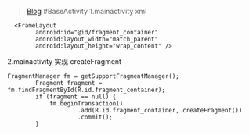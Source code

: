 >[Blog](http://blog.csdn.net/lmj623565791/article/details/42628537)
#BaseActivity
 1.mainactivity xml

      <FrameLayout
            android:id="@id/fragment_container"
            android:layout_width="match_parent"
            android:layout_height="wrap_content" />

2.mainactivity 实现 createFragment

    FragmentManager fm = getSupportFragmentManager();
            Fragment fragment = fm.findFragmentById(R.id.fragment_container);
            if (fragment == null) {
                fm.beginTransaction()
                        .add(R.id.fragment_container, createFragment())
                        .commit();
            }


